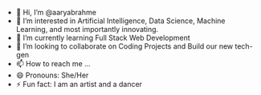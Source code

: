 - 👋 Hi, I’m @aaryabrahme
- 👀 I’m interested in Artificial Intelligence, Data Science, Machine Learning, and most importantly innovating.
- 🌱 I’m currently learning Full Stack Web Development
- 💞️ I’m looking to collaborate on Coding Projects and Build our new tech-gen
- 📫 How to reach me ...
- 😄 Pronouns: She/Her
- ⚡ Fun fact: I am an artist and a dancer

<!---
aaryabrahme/aaryabrahme is a ✨ special ✨ repository because its `README.md` (this file) appears on your GitHub profile.
You can click the Preview link to take a look at your changes.
--->
